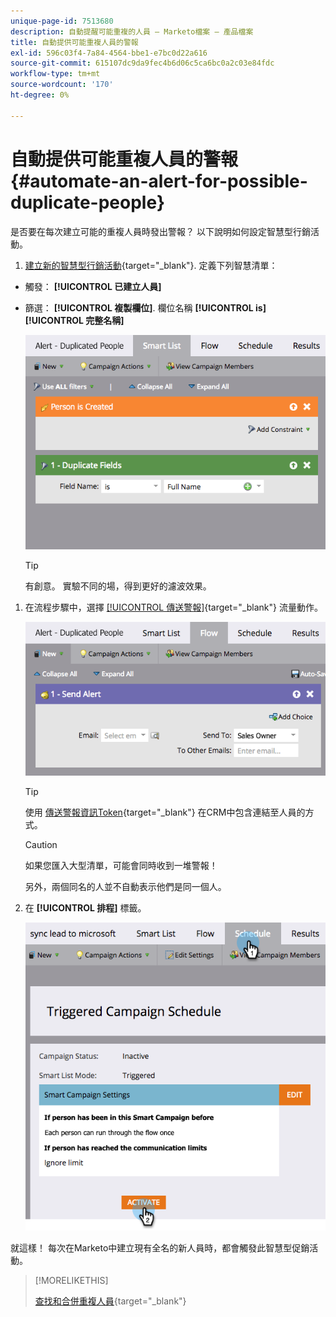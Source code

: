 ```yaml
---
unique-page-id: 7513680
description: 自動提醒可能重複的人員 — Marketo檔案 — 產品檔案
title: 自動提供可能重複人員的警報
exl-id: 596c03f4-7a84-4564-bbe1-e7bc0d22a616
source-git-commit: 615107dc9da9fec4b6d06c5ca6bc0a2c03e84fdc
workflow-type: tm+mt
source-wordcount: '170'
ht-degree: 0%

---
```


# 自動提供可能重複人員的警報 {#automate-an-alert-for-possible-duplicate-people}

是否要在每次建立可能的重複人員時發出警報？ 以下說明如何設定智慧型行銷活動。

1. [建立新的智慧型行銷活動](/help/marketo/product-docs/core-marketo-concepts/smart-campaigns/creating-a-smart-campaign/create-a-new-smart-campaign.md){target="_blank"}. 定義下列智慧清單：

* 觸發： **[!UICONTROL 已建立人員]**
* 篩選： **[!UICONTROL 複製欄位]**. 欄位名稱 **[!UICONTROL is] [!UICONTROL 完整名稱]**

   ![](assets/automate-an-alert-1.png)

   >[!TIP]
   >
   >有創意。 實驗不同的場，得到更好的濾波效果。

1. 在流程步驟中，選擇 [[!UICONTROL 傳送警報]](/help/marketo/product-docs/core-marketo-concepts/smart-campaigns/flow-actions/send-alert.md){target="_blank"} 流量動作。

   ![](assets/automate-an-alert-2.png)

   >[!TIP]
   >
   >使用 [傳送警報資訊Token](/help/marketo/product-docs/email-marketing/general/using-tokens/use-the-send-alert-info-token.md){target="_blank"} 在CRM中包含連結至人員的方式。

   >[!CAUTION]
   >
   >如果您匯入大型清單，可能會同時收到一堆警報！
   >
   >另外，兩個同名的人並不自動表示他們是同一個人。

1. 在 **[!UICONTROL 排程]** 標籤。

   ![](assets/automate-an-alert-3.png)

就這樣！ 每次在Marketo中建立現有全名的新人員時，都會觸發此智慧型促銷活動。

>[!MORELIKETHIS]
>
>[查找和合併重複人員](/help/marketo/product-docs/core-marketo-concepts/smart-lists-and-static-lists/managing-people-in-smart-lists/find-and-merge-duplicate-people.md){target="_blank"}

